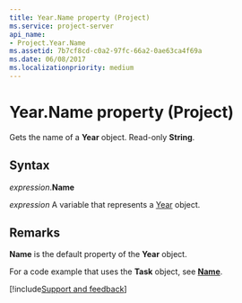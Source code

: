 ```yaml
---
title: Year.Name property (Project)
ms.service: project-server
api_name:
- Project.Year.Name
ms.assetid: 7b7cf8cd-c0a2-97fc-66a2-0ae63ca4f69a
ms.date: 06/08/2017
ms.localizationpriority: medium
---
```



# Year.Name property (Project)

Gets the name of a **Year** object. Read-only **String**.


## Syntax

_expression_.**Name**

_expression_ A variable that represents a [Year](./Project.Year.md) object.


## Remarks

 **Name** is the default property of the **Year** object.

For a code example that uses the **Task** object, see **[Name](Project.Task.Name.md)**.

[!include[Support and feedback](~/includes/feedback-boilerplate.md)]